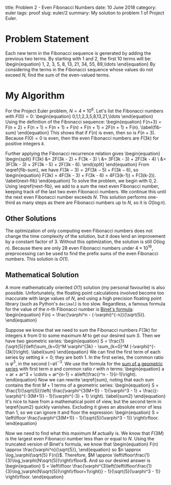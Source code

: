 title: Problem 2 - Even Fibonacci Numbers
date: 10 June 2018
category: euler
tags: proof
slug: euler/2
summary: My solution to problem 1 of Project Euler.

# Problem Statement

Each new term in the Fibonacci sequence is generated by adding the previous two terms. By starting with 1 and 2, the first 10 terms will be:
\begin{equation}
	1, 2, 3, 5, 8, 13, 21, 34, 55, 89,\ldots
\end{equation}
By considering the terms in the Fibonacci sequence whose values do not exceed $N$, find the sum of the even-valued terms.

# My Algorithm

For the Project Euler problem, $N = 4\times10^6$.
Let's list the Fibonacci numbers with $F(0) = 0$:
\begin{equation}
	0,1,1,2,3,5,8,13,21,\ldots
\end{equation}
Using the definition of the Fibonacci sequence:
\begin{equation}
	F(n+3) = F(n + 2) + F(n + 1) = F(n + 1) + F(n) + F(n + 1) = 2F(n + 1) + F(n).
	\label{fib-sum}
\end{equation}
This shows that if $F(n)$ is even, then so is $F(n+3)$.
Because $F(0) = 0$ is even, then the even Fibonacci numbers are $F(3k)$ for positive integers $k$.

Further applying the Fibonacci recurrence relation gives
\begin{equation}
	\begin{split}
		F(3k) &= 2F(3k - 2) + F(3k - 3) \\
		&= 3F(3k - 3) + 2F(3k - 4) \\
		&= 3F(3k - 3) + 2F(3k - 5) + 2F(3k - 6).
	\end{split}
\end{equation}
From \eqref{fib-sum}, we have $F(3k - 3) = 2F(3k - 5) + F(3k - 6)$, so
\begin{equation}
	F(3k) = 4F(3k - 3) + F(3k - 6) = 4F(3(k-1)) + F(3(k-2)).
	\label{next-fib}
\end{equation}
To solve the problem, we begin with $0,2$.
Using \eqref{next-fib}, we add to a sum the next even Fibonacci number, keeping track of the last two even Fibonacci numbers.
We continue this until the next even Fibonacci number exceeds $N$.
This solution performs one-third as many steps as there are Fibonacci numbers up to $N$, so it is $O(\log n)$.

## Other Solutions
The optimization of only computing even Fibonacci numbers does not change the time complexity of the solution, but it does lend an improvement by a constant factor of 3.
Without this optimization, the solution is still $O(\log n)$.
Because there are only 28 even Fibonacci numbers under $4 \times 10^{16}$, preprocessing can be used to find the prefix sums of the even Fibonacci numbers.
This solution is $O(1)$.

## Mathematical Solution
A more mathematically oriented $O(1)$ solution (my personal favourite) is also possible.
Unfortunately, the floating point calculations involved become too inaccurate with large values of $N$, and using a high precision floating point library (such as Python's `decimal`) is too slow.
Regardless, a famous formula for the value of the $n$-th Fibonacci number is [Binet's formula](../../fib-ext/):
\begin{equation}
	F(n) = \frac{\varphi^n - (-\varphi)^{-n}}{\sqrt{5}}.
\end{equation}

Suppose we know that we need to sum the Fibonacci numbers $F(3k)$ for integers $k$ from 0 to some maximum $M$ to get our desired sum $S$.
Then we have two geometric series:
\begin{equation}
	S = \frac{1}{\sqrt{5}}\left(\sum_{k=0}^M \varphi^{3k} - \sum_{k=0}^M (-\varphi)^{-(3k)}\right).
	\label{sum}
\end{equation}
We can find the first term of each series by setting $k = 0$; they are both 1.
In the first series, the common ratio is $\varphi^3$, in the second $(-\varphi)^{-3}$.
We use the formula for the [sum of a geometric series](https://en.wikipedia.org/wiki/Geometric_series#Formula) with first term $a$ and common ratio $r$ with $n$ terms:
\begin{equation}
	a + ar + ar^3 + \cdots + ar^{n-1} = a\left(\frac{r^n - 1}{r-1}\right).
\end{equation}
Now we can rewrite \eqref{sum}, noting that each sum contains the first $M+1$ terms of a geometric series:
\begin{equation}
	S = \frac{1}{\sqrt{5}}\left( \frac{\varphi^{3(M+1)} - 1}{\varphi^3 - 1} + \frac{(-\varphi)^{-3(M+1)} - 1}{\varphi^{-3} + 1} \right).
	\label{sum2}
\end{equation}
It's nice to have from a mathematical point of view, but the second term in \eqref{sum2} quickly vanishes.
Excluding it gives an absolute error of less than 1, so we can ignore it and floor the expression:
\begin{equation}
	S = \left\lfloor \frac{\varphi^{3(M+1)} - 1}{\sqrt{5}(\varphi^3 - 1)} \right\rfloor.
\end{equation}

Now we need to find what this maximum $M$ actually is.
We know that $F(3M)$ is the largest even Fibonacci number less than or equal to $N$.
Using the truncated version of Binet's formula, we know that
\begin{equation}
	F(n) \approx \frac{\varphi^n}{\sqrt{5}},
\end{equation}
so $n \approx \log_\varphi(\sqrt{5} F(n))$.
Therefore, $M \approx \left\lfloor\frac{1}{3}\log_\varphi(N\sqrt{5})\right\rfloor$.
And so our desired answer is
\begin{equation}
	S = \left\lfloor \frac{\varphi^{3\left(\left\lfloor\frac{1}{3}\log_\varphi(N\sqrt{5})\right\rfloor+1\right)} - 1}{\sqrt{5}(\varphi^3 - 1)} \right\rfloor.
\end{equation}